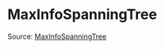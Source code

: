 # MaxInfoSpanningTree

Source: [MaxInfoSpanningTree](../../csrc/scheduler/tools/maxinfo_propagator.h#L44)
